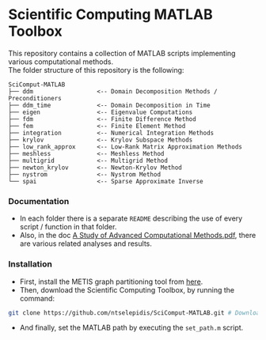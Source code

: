 # Scientific Computing MATLAB Toolbox  
This repository contains a collection of MATLAB scripts implementing various computational methods.  
The folder structure of this repository is the following:
```
SciComput-MATLAB
├── ddm                  <-- Domain Decomposition Methods / Preconditioners
├── ddm_time             <-- Domain Decomposition in Time
├── eigen                <-- Eigenvalue Computations
├── fdm                  <-- Finite Difference Method
├── fem                  <-- Finite Element Method
├── integration          <-- Numerical Integration Methods
├── krylov               <-- Krylov Subspace Methods
├── low_rank_approx      <-- Low-Rank Matrix Approximation Methods
├── meshless             <-- Meshless Method
├── multigrid            <-- Multigrid Method
├── newton_krylov        <-- Newton-Krylov Method
├── nystrom              <-- Nystrom Method
└── spai                 <-- Sparse Approximate Inverse
```
### Documentation
* In each folder there is a separate `README` describing the use of every script / function in that folder.  
* Also, in the doc [A Study of Advanced Computational Methods.pdf](https://github.com/ntselepidis/SciComput-MATLAB/blob/master/A%20Study%20of%20Advanced%20Computational%20Methods.pdf), there are various related analyses and results.  
### Installation
* First, install the METIS graph partitioning tool from [here](https://github.com/YingzhouLi/metismex).  
* Then, download the Scientific Computing Toolbox, by running the command:
```bash
git clone https://github.com/ntselepidis/SciComput-MATLAB.git # Download Scientific Computing Toolbox
``` 
* And finally, set the MATLAB path by executing the `set_path.m` script.
